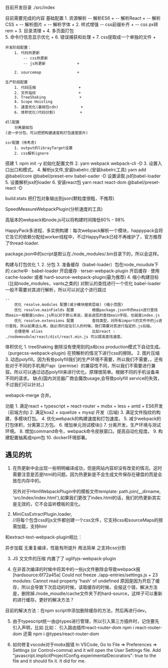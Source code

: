 目前开发目录
    ./src/index

目前需要完成的内容
    基础配置
        1. 资源解析
            -- 解析ES6              +
            -- 解析React            +
            -- 解析CSS              +
            -- 解析图片              +
            -- 解析字体              +
        2. 样式增强
            -- css前缀补齐           +
            -- css px转rem          +
        3. 目录清理                  +
        4. 多页面打包       
        5. 命令行信息显示优化          +
        6. 错误捕获和处理              +
        7. css提取成一个单独的文件      +
    
    开发阶段配置：
        1. 代码热更新
            -- css热更新
            -- js热更新              +

        2. sourcemap                +
    
    生产阶段配置
        1. 代码压缩                   +
        2. 文件指纹                   +
        3. TreeShaking               +
        4. Scope Hoisting           
        5. 速度优化(基础包cdn)          +
        6. 体积优化(代码分割)           +   

    dll配置
        分离基础包
    (进一步分包，可以把把构建速度和打包速度提升)

    ssr配置（待考虑)
        1. output的librayTarget设置
        2. css解析ignore



搭建
    1. npm init -y 初始化配置文件
    2. yarn webpack webpack-cli -D
    3. 设置入口出口和模式。
    4. 解析js文件,安装babelrc.(安装babelrc工具)
    yarn add @babel/core @babel/preset-env babel-oader -D 
    设置读取.js的babel-loader 
    5. 设置解析jsx的loader
    6. 安装react包
    yarn react react-dom @babel/preset-react -D



build:stats 
    把打包对象输出到json(颗粒度很粗，不推荐)

SpeedMeasureWebpackPlugin(分析速度的工具)

高版本的webpack和node.js可以将构建时间降低60% - 98%

HappyPack多进程、多实例构建：每次webpack解析一个模块，happypack会将它及它的依赖分配给worker线程中，不过HappyPack已经不再维护了，官方推荐了thread-loader.


package.json中的script是默认在./node_modules/.bin目录下的，所以会这样。

构建与打包优化
    1.
    2. 分包
    3. 准备缓存（babel-loader）包在node_moudule下的.cache中
    · babel-loader 开启缓存
    · terser-webpack-plugin 开启缓存
    · 使用 cache-loader 或者 hard-source-webpack-plugin(最为推荐)
    4. 缩小构建目标（比如node_modules，vants之类的) 对默认的查找进行一个优化
        babel-loader一般不需要对其进行解析，所以可以对这个进行跳过
  
    --
        优化 resolve.modules 配置(减少模块搜索层级) (缩小范围)
        优化 resolve.mainFields 配置        根据package.json中的main进行查找  而main一般都是index.js所以对于默认来说，是会逐层的查找main字段，也就是index.js      
        优化 resolve.extensions 配置        查找类型，对所有import的文件中的js进行查找，所以如果这么用，就必须约定在引入的时候，我们需要对其进行指定的.js后缀。
        合理使用 alias                      比如react : ./nodemoudule/react/dist/react.min.js 可以提高查找速度。


体积优化
    1. treeShaking 删除没有使用到的js和css production模式下自动生成。（purgecss-webpack-plugin) 在预解析的情况下进行css的擦除。
    2. 图片压缩
    3. 动态polyfill。因为有些polyfill我们的生产环境不需要，所以我们不需要，，还有些对于不同的手机用户api（permise）的兼容性不同，所以我们不需要进行兼容。所以可以通过动态polyfill来进行优化。原理很简单。根据不同的手机设备来不同的请求。
    缺点(国内浏览器厂商会魔改usage,会导致polyfill service的失效，不过我们可以针对。)




webapck-merge 合并。

功能
    1. 满足react + typescript + react-router + mobx + less + antd  + ES6开发（前端方向)
    2. 满足koa2 + squelize + mysql 开发（后端)
    3. 满足文件指纹的构建，多模块打包。
    4. 优化webpack的构建速度和打包速度。
    5. 减少webpack的打包体积，分离第三方包。
    6. 增加单元测试模块()
    7. 分离开发，生产环境与测试环境。
    8. 增加command命令，webpack命令皮肤窗口。提高自动化程度。
    9. 构建配置抽离成npm包
    10. docker环境部署。



## 遇见的坑
1. 在热更新中会出现一些明明编译成功，但是网站内容却没有改变的情况。这时需要注意是否是html的问题。因为热更新是不会生成文件保存在硬盘的而是会放在内存中的。

    另外对于HtmlWebpackPlugin中的模板文件template: path.join(__dirname, 'src/index/index.html'),如果我们更改了index.html的话，我们的热更新其实是无效的，它不会监听模板的变化。

2. MiniCssExtractPlugin.loader,        
//将每个包含css的js文件都创建一个css文件，它支持css和sourceMaps的按需加载，支持hmr

和extract-text-webpack-plugin相比： 

异步加载
无重复编译，性能有所提升
用法简单 
之支持css分割

3. JS ⽂文件的压缩 内置了了 uglifyjs-webpack-plugin


4. 在非首次编译的时候中将其中的一些js文件删除会导致webpack报
[hardsource:6f72a45a] Could not freeze ./app-entries/settings.js + 23 modules: Cannot read property 'hash' of undefined
原因是因为开启了缓存，所以会导致下次启动的时候，读取缓存的时候，会报这个错，解决方法是，删除掉./node_moudle/cache文件夹下的hard-source，这样子可以重新的进行缓存。更好的解决方法？

目前的解决方法：在npm script中添加删除缓存的方法，然后再进行dev。

5. 由于typescript统一由@types进行管理，所以引入第三方插件时，记住要先引入声明，比如
比如： 引入路由插件react-router-dom
npm i react-router-dom    还需    npm i @types/react-router-dom


6. 如何修复vscode对于mobx报错
In VSCode, Go to File => Preferences => Settings (or Control+comma) and it will open the User Settings file. Add "javascript.implicitProjectConfig.experimentalDecorators": true to the file and it should fix it. It did for me.
